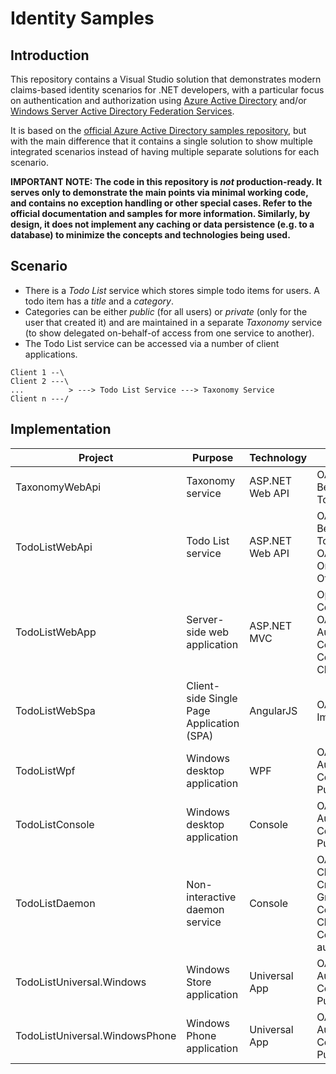 # Identity Samples

## Introduction

This repository contains a Visual Studio solution that demonstrates modern claims-based identity scenarios for .NET developers, with a particular focus on authentication and authorization using [Azure Active Directory](http://azure.microsoft.com/en-us/services/active-directory/) and/or [Windows Server Active Directory Federation Services](https://technet.microsoft.com/library/hh831502.aspx).

It is based on the [official Azure Active Directory samples repository](https://github.com/AzureADSamples), but with the main difference that it contains a single solution to show multiple integrated scenarios instead of having multiple separate solutions for each scenario.

**IMPORTANT NOTE: The code in this repository is _not_ production-ready. It serves only to demonstrate the main points via minimal working code, and contains no exception handling or other special cases. Refer to the official documentation and samples for more information. Similarly, by design, it does not implement any caching or data persistence (e.g. to a database) to minimize the concepts and technologies being used.**

## Scenario

* There is a _Todo List_ service which stores simple todo items for users. A todo item has a _title_ and a _category_.
* Categories can be either _public_ (for all users) or _private_ (only for the user that created it) and are maintained in a separate _Taxonomy_ service (to show delegated on-behalf-of access from one service to another).
* The Todo List service can be accessed via a number of client applications.

```
Client 1 --\
Client 2 ---\
...          > ---> Todo List Service ---> Taxonomy Service
Client n ---/
```

## Implementation

| Project | Purpose | Technology | Protocol |
|---------|---------|------------|----------|
| TaxonomyWebApi | Taxonomy service | ASP.NET Web API | OAuth 2.0 Bearer Tokens |
| TodoListWebApi | Todo List service | ASP.NET Web API | OAuth 2.0 Bearer Tokens; OAuth 2.0 On-Behalf-Of |
| TodoListWebApp | Server-side web application | ASP.NET MVC | OpenID Connect; OAuth 2.0 Authorization Code Grant, Confidential Client |
| TodoListWebSpa | Client-side Single Page Application (SPA) | AngularJS | OAuth 2.0 Implicit Grant |
| TodoListWpf | Windows desktop application | WPF | OAuth 2.0 Authorization Code Grant, Public Client |
| TodoListConsole | Windows desktop application | Console | OAuth 2.0 Authorization Code Grant, Public Client |
| TodoListDaemon | Non-interactive daemon service | Console | OAuth 2.0 Client Credential Grant, Confidential Client with Certificate authentication |
| TodoListUniversal.Windows | Windows Store application | Universal App | OAuth 2.0 Authorization Code Grant, Public Client |
| TodoListUniversal.WindowsPhone | Windows Phone application | Universal App | OAuth 2.0 Authorization Code Grant, Public Client |
